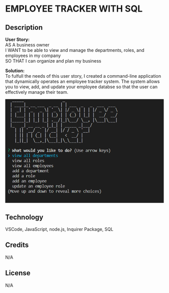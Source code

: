 # EMPLOYEE TRACKER WITH SQL

## Description 

**User Story:**\
AS A business owner\
I WANT to be able to view and manage the departments, roles, and employees in my company\
SO THAT I can organize and plan my business

**Solution:**\
To fulfull the needs of this user story, I created a command-line application 
that dynamically operates an employee tracker system. The system allows you to view, add, and update 
your employee databse so that the user can effectively manage their team. 

<img src="image\employeeTrackerPic.png" alt="alt texts" title="tracker">











## Technology
VSCode, JavaScript, node.js, Inquirer Package, SQL

## Credits
N/A

## License 
N/A